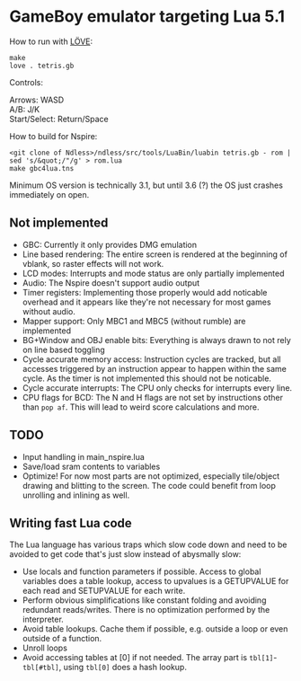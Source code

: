 GameBoy emulator targeting Lua 5.1
=

How to run with [LÖVE](https://love2d.org):

```
make
love . tetris.gb
```

Controls:

Arrows: WASD  
A/B: J/K  
Start/Select: Return/Space

How to build for Nspire:

```
<git clone of Ndless>/ndless/src/tools/LuaBin/luabin tetris.gb - rom | sed 's/&quot;/"/g' > rom.lua
make gbc4lua.tns
```

Minimum OS version is technically 3.1, but until 3.6 (?) the OS just crashes immediately on open.

Not implemented
-

* GBC: Currently it only provides DMG emulation
* Line based rendering: The entire screen is rendered at the beginning of vblank, so raster effects will not work.
* LCD modes: Interrupts and mode status are only partially implemented
* Audio: The Nspire doesn't support audio output
* Timer registers: Implementing those properly would add noticable overhead and it appears like they're not necessary for most games without audio.
* Mapper support: Only MBC1 and MBC5 (without rumble) are implemented
* BG+Window and OBJ enable bits: Everything is always drawn to not rely on line based toggling
* Cycle accurate memory access: Instruction cycles are tracked, but all accesses triggered by an instruction appear to happen within the same cycle. As the timer is not implemented this should not be noticable.
* Cycle accurate interrupts: The CPU only checks for interrupts every line.
* CPU flags for BCD: The N and H flags are not set by instructions other than `pop af`. This will lead to weird score calculations and more.

TODO
-
* Input handling in main_nspire.lua
* Save/load sram contents to variables
* Optimize! For now most parts are not optimized, especially tile/object drawing and blitting to the screen. The code could benefit from loop unrolling and inlining as well.

Writing fast Lua code
-

The Lua language has various traps which slow code down and need to be avoided to get code that's just slow instead of abysmally slow:

* Use locals and function parameters if possible. Access to global variables does a table lookup, access to upvalues is a GETUPVALUE for each read and SETUPVALUE for each write.
* Perform obvious simplifications like constant folding and avoiding redundant reads/writes. There is no optimization performed by the interpreter.
* Avoid table lookups. Cache them if possible, e.g. outside a loop or even outside of a function.
* Unroll loops
* Avoid accessing tables at [0] if not needed. The array part is `tbl[1]`-`tbl[#tbl]`, using `tbl[0]` does a hash lookup.